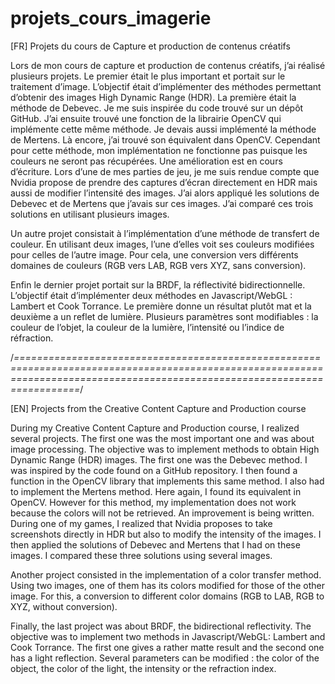 # projets_cours_imagerie
[FR]
Projets du cours de Capture et production de contenus créatifs

Lors de mon cours de capture et production de contenus créatifs, j’ai réalisé plusieurs projets. Le premier était le plus important et portait sur le traitement d’image. L’objectif était d’implémenter des méthodes permettant d’obtenir des images High Dynamic Range (HDR). La première était la méthode de Debevec. Je me suis inspirée du code trouvé sur un dépôt GitHub. J’ai ensuite trouvé une fonction de la librairie OpenCV qui implémente cette même méthode.
Je devais aussi implémenté la méthode de Mertens. Là encore, j’ai trouvé son équivalent dans OpenCV. Cependant pour cette méthode, mon implémentation ne fonctionne pas puisque les couleurs ne seront pas récupérées. Une amélioration est en cours d’écriture.
Lors d’une de mes parties de jeu, je me suis rendue compte que Nvidia propose de prendre des captures d’écran directement en HDR mais aussi de modifier l’intensité des images. J’ai alors appliqué les solutions de Debevec et de Mertens que j’avais sur ces images. J’ai comparé ces trois solutions en utilisant plusieurs images.

Un autre projet consistait à l’implémentation d’une méthode de transfert de couleur. En utilisant deux images, l’une d’elles voit ses couleurs modifiées pour celles de l’autre image. Pour cela, une conversion vers différents domaines de couleurs (RGB vers LAB, RGB vers XYZ, sans conversion).

Enfin le dernier projet portait sur la BRDF, la réflectivité bidirectionnelle. L’objectif était d’implémenter deux méthodes en Javascript/WebGL : Lambert et Cook Torrance. Le première donne un résultat plutôt mat et la deuxième a un reflet de lumière. Plusieurs paramètres sont modifiables : la couleur de l’objet, la couleur de la lumière, l’intensité ou l’indice de réfraction.

/*=============================================================================================================================================================================*/

[EN]
Projects from the Creative Content Capture and Production course

During my Creative Content Capture and Production course, I realized several projects. The first one was the most important one and was about image processing. The objective was to implement methods to obtain High Dynamic Range (HDR) images. The first one was the Debevec method. I was inspired by the code found on a GitHub repository. I then found a function in the OpenCV library that implements this same method.
I also had to implement the Mertens method. Here again, I found its equivalent in OpenCV. However for this method, my implementation does not work because the colors will not be retrieved. An improvement is being written.
During one of my games, I realized that Nvidia proposes to take screenshots directly in HDR but also to modify the intensity of the images. I then applied the solutions of Debevec and Mertens that I had on these images. I compared these three solutions using several images.

Another project consisted in the implementation of a color transfer method. Using two images, one of them has its colors modified for those of the other image. For this, a conversion to different color domains (RGB to LAB, RGB to XYZ, without conversion).

Finally, the last project was about BRDF, the bidirectional reflectivity. The objective was to implement two methods in Javascript/WebGL: Lambert and Cook Torrance. The first one gives a rather matte result and the second one has a light reflection. Several parameters can be modified : the color of the object, the color of the light, the intensity or the refraction index.
